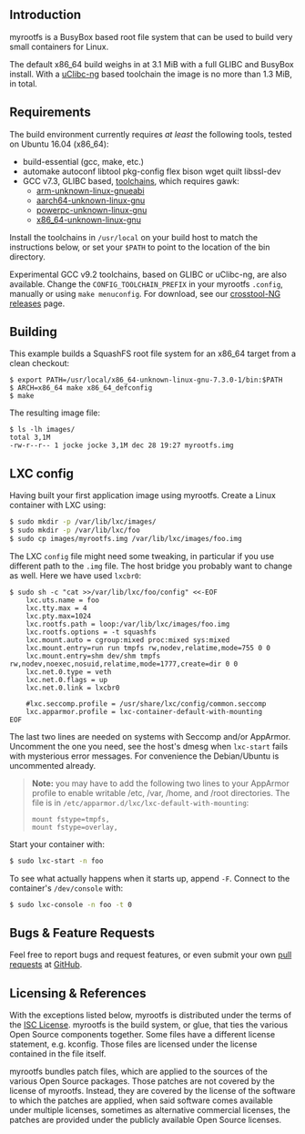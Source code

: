 Introduction
------------

myrootfs is a BusyBox based root file system that can be used to build
very small containers for Linux.

The default x86_64 build weighs in at 3.1 MiB with a full GLIBC and
BusyBox install.  With a [uClibc-ng][] based toolchain the image is no
more than 1.3 MiB, in total.


Requirements
------------

The build environment currently requires *at least* the following tools,
tested on Ubuntu 16.04 (x86_64):

* build-essential (gcc, make, etc.)
* automake autoconf libtool pkg-config flex bison wget quilt libssl-dev
* GCC v7.3, GLIBC based, [toolchains][], which requires gawk:
  * [arm-unknown-linux-gnueabi][1]
  * [aarch64-unknown-linux-gnu][2]
  * [powerpc-unknown-linux-gnu][3]
  * [x86_64-unknown-linux-gnu][4]

Install the toolchains in `/usr/local` on your build host to match the
instructions below, or set your `$PATH` to point to the location of the
bin directory.

Experimental GCC v9.2 toolchains, based on GLIBC or uClibc-ng, are also
available.  Change the `CONFIG_TOOLCHAIN_PREFIX` in your myrootfs
`.config`, manually or using `make menuconfig`.  For download, see
our [crosstool-NG releases][toolchains] page.


Building
--------

This example builds a SquashFS root file system for an x86_64 target
from a clean checkout:

    $ export PATH=/usr/local/x86_64-unknown-linux-gnu-7.3.0-1/bin:$PATH
    $ ARCH=x86_64 make x86_64_defconfig
    $ make

The resulting image file:

    $ ls -lh images/
    total 3,1M
    -rw-r--r-- 1 jocke jocke 3,1M dec 28 19:27 myrootfs.img


LXC config
----------

Having built your first application image using myrootfs.  Create a
Linux container with LXC using:

``` sh
$ sudo mkdir -p /var/lib/lxc/images/
$ sudo mkdir -p /var/lib/lxc/foo
$ sudo cp images/myrootfs.img /var/lib/lxc/images/foo.img
```

The LXC `config` file might need some tweaking, in particular if you use
different path to the `.img` file.  The host bridge you probably want to
change as well.  Here we have used `lxcbr0`:

```
$ sudo sh -c "cat >>/var/lib/lxc/foo/config" <<-EOF
	lxc.uts.name = foo
	lxc.tty.max = 4
	lxc.pty.max=1024
	lxc.rootfs.path = loop:/var/lib/lxc/images/foo.img
	lxc.rootfs.options = -t squashfs
	lxc.mount.auto = cgroup:mixed proc:mixed sys:mixed
	lxc.mount.entry=run run tmpfs rw,nodev,relatime,mode=755 0 0
	lxc.mount.entry=shm dev/shm tmpfs rw,nodev,noexec,nosuid,relatime,mode=1777,create=dir 0 0
	lxc.net.0.type = veth
	lxc.net.0.flags = up
	lxc.net.0.link = lxcbr0

	#lxc.seccomp.profile = /usr/share/lxc/config/common.seccomp
	lxc.apparmor.profile = lxc-container-default-with-mounting
EOF
```

The last two lines are needed on systems with Seccomp and/or AppArmor.
Uncomment the one you need, see the host's dmesg when `lxc-start` fails
with mysterious error messages.  For convenience the Debian/Ubuntu is
uncommented already.

> **Note:** you may have to add the following two lines to your AppArmor
> profile to enable writable /etc, /var, /home, and /root directories.
> The file is in `/etc/apparmor.d/lxc/lxc-default-with-mounting`:
> ```
> mount fstype=tmpfs,
> mount fstype=overlay,
> ```

Start your container with:

``` sh
$ sudo lxc-start -n foo
```

To see what actually happens when it starts up, append `-F`.  Connect to
the container's `/dev/console` with:

``` sh
$ sudo lxc-console -n foo -t 0
```


Bugs & Feature Requests
-----------------------

Feel free to report bugs and request features, or even submit your own
[pull requests](https://help.github.com/articles/using-pull-requests/)
at [GitHub](https://github.com/myrootfs/myrootfs).


Licensing & References
----------------------

With the exceptions listed below, myrootfs is distributed under the
terms of the [ISC License][].  myrootfs is the build system, or glue,
that ties the various Open Source components together.  Some files have
a different license statement, e.g. kconfig.  Those files are licensed
under the license contained in the file itself.

myrootfs bundles patch files, which are applied to the sources of the
various Open Source packages.  Those patches are not covered by the
license of myrootfs.  Instead, they are covered by the license of the
software to which the patches are applied, when said software comes
available under multiple licenses, sometimes as alternative commercial
licenses, the patches are provided under the publicly available Open
Source licenses.

[1]: https://github.com/myrootfs/crosstool-ng/releases/download/troglobit%2F7.3.0-1/arm-unknown-linux-gnueabi-7.3.0-1.tar.xz
[2]: https://github.com/myrootfs/crosstool-ng/releases/download/troglobit%2F7.3.0-1/aarch64-unknown-linux-gnu-7.3.0-1.tar.xz
[3]: https://github.com/myrootfs/crosstool-ng/releases/download/troglobit%2F7.3.0-1/powerpc-unknown-linux-gnu-7.3.0-1.tar.xz
[4]: https://github.com/myrootfs/crosstool-ng/releases/download/troglobit%2F7.3.0-1/x86_64-unknown-linux-gnu-7.3.0-1.tar.xz
[toolchains]:  https://github.com/myrootfs/crosstool-ng/releases
[uClibc-ng]:   https://uclibc-ng.org/
[ISC License]: https://en.wikipedia.org/wiki/ISC_license
